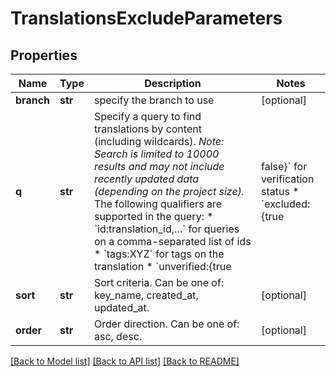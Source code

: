 # TranslationsExcludeParameters

## Properties
Name | Type | Description | Notes
------------ | ------------- | ------------- | -------------
**branch** | **str** | specify the branch to use | [optional] 
**q** | **str** | Specify a query to find translations by content (including wildcards).  *Note: Search is limited to 10000 results and may not include recently updated data (depending on the project size).*  The following qualifiers are supported in the query:  * &#x60;id:translation_id,...&#x60; for queries on a comma-separated list of ids * &#x60;tags:XYZ&#x60; for tags on the translation * &#x60;unverified:{true|false}&#x60; for verification status * &#x60;excluded:{true|false}&#x60; for exclusion status * &#x60;updated_at:{&gt;&#x3D;|&lt;&#x3D;}2013-02-21T00:00:00Z&#x60; for date range queries  Find more examples [here](/en/api/strings/usage-examples).  | [optional] 
**sort** | **str** | Sort criteria. Can be one of: key_name, created_at, updated_at. | [optional] 
**order** | **str** | Order direction. Can be one of: asc, desc. | [optional] 

[[Back to Model list]](../README.md#documentation-for-models) [[Back to API list]](../README.md#documentation-for-api-endpoints) [[Back to README]](../README.md)


